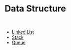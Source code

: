 <h1>Data Structure</h1>
<br>

<ul>
  <li><a href="https://github.com/HyunJinNo/Algorithm/tree/main/Data%20Structures/Linked%20List">Linked List</a></li>
  <li><a href="https://github.com/HyunJinNo/Algorithm/tree/main/Data%20Structures/Stack">Stack</a></li>
  <li><a href="https://github.com/HyunJinNo/Algorithm/tree/main/Data%20Structures/Queue">Queue</a></li>
</ul>
